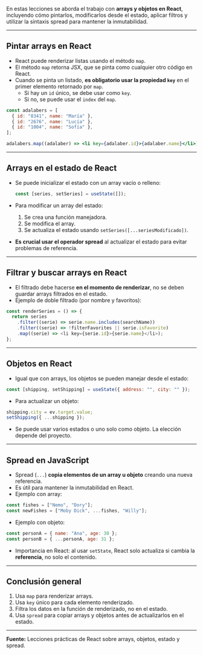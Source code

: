 
En estas lecciones se aborda el trabajo con **arrays y objetos en React**, incluyendo cómo pintarlos, modificarlos desde el estado, aplicar filtros y utilizar la sintaxis spread para mantener la inmutabilidad.

---

## Pintar arrays en React

- React puede renderizar listas usando el método `map`.
- El método `map` retorna JSX, que se pinta como cualquier otro código en React.
- Cuando se pinta un listado, **es obligatorio usar la propiedad `key`** en el primer elemento retornado por `map`.
  - Si hay un `id` único, se debe usar como `key`.
  - Si no, se puede usar el `index` del `map`.

```jsx
const adalabers = [
  { id: "8341", name: "María" },
  { id: "2676", name: "Lucía" },
  { id: "1004", name: "Sofía" },
];

adalabers.map((adalaber) => <li key={adalaber.id}>{adalaber.name}</li>);
```

---

## Arrays en el estado de React

- Se puede inicializar el estado con un array vacío o relleno:
  ```js
  const [series, setSeries] = useState([]);
  ```
- Para modificar un array del estado:
  1. Se crea una función manejadora.
  2. Se modifica el array.
  3. Se actualiza el estado usando `setSeries([...seriesModificado])`.

- **Es crucial usar el operador spread** al actualizar el estado para evitar problemas de referencia.

---

## Filtrar y buscar arrays en React

- El filtrado debe hacerse **en el momento de renderizar**, no se deben guardar arrays filtrados en el estado.
- Ejemplo de doble filtrado (por nombre y favoritos):

```js
const renderSeries = () => {
  return series
    .filter((serie) => serie.name.includes(searchName))
    .filter((serie) => !filterFavorites || serie.isFavorite)
    .map((serie) => <li key={serie.id}>{serie.name}</li>);
};
```

---

## Objetos en React

- Igual que con arrays, los objetos se pueden manejar desde el estado:

```js
const [shipping, setShipping] = useState({ address: "", city: "" });
```

- Para actualizar un objeto:

```js
shipping.city = ev.target.value;
setShipping({ ...shipping });
```

- Se puede usar varios estados o uno solo como objeto. La elección depende del proyecto.

---

## Spread en JavaScript

- Spread (`...`) **copia elementos de un array u objeto** creando una nueva referencia.
- Es útil para mantener la inmutabilidad en React.
- Ejemplo con array:

```js
const fishes = ["Nemo", "Dory"];
const newFishes = ["Moby Dick", ...fishes, "Willy"];
```

- Ejemplo con objeto:

```js
const personA = { name: "Ana", age: 30 };
const personB = { ...personA, age: 31 };
```

- Importancia en React: al usar `setState`, React solo actualiza si cambia la **referencia**, no solo el contenido.

---

## Conclusión general

1. Usa `map` para renderizar arrays.
2. Usa `key` único para cada elemento renderizado.
3. Filtra los datos en la función de renderizado, no en el estado.
4. Usa `spread` para copiar arrays y objetos antes de actualizarlos en el estado.

---

**Fuente:** Lecciones prácticas de React sobre arrays, objetos, estado y spread.
